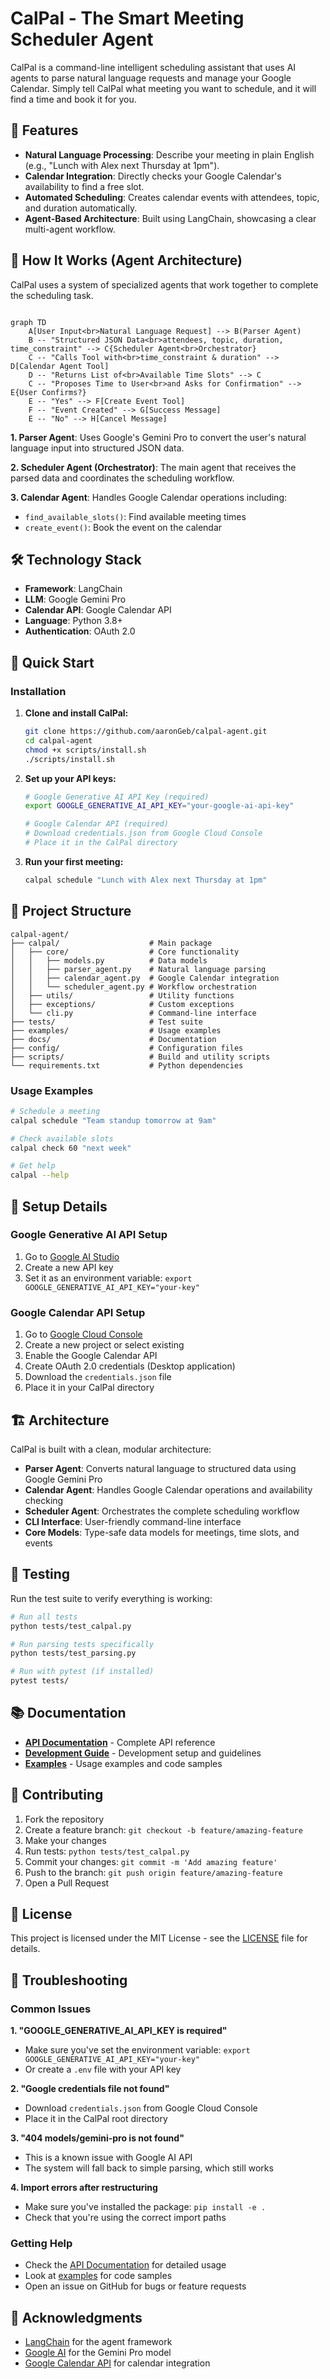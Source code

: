 # CalPal - The Smart Meeting Scheduler Agent

CalPal is a command-line intelligent scheduling assistant that uses AI agents to parse natural language requests and manage your Google Calendar. Simply tell CalPal what meeting you want to schedule, and it will find a time and book it for you.

## 🎯 Features

- **Natural Language Processing**: Describe your meeting in plain English (e.g., "Lunch with Alex next Thursday at 1pm").
- **Calendar Integration**: Directly checks your Google Calendar's availability to find a free slot.
- **Automated Scheduling**: Creates calendar events with attendees, topic, and duration automatically.
- **Agent-Based Architecture**: Built using LangChain, showcasing a clear multi-agent workflow.

## 🤖 How It Works (Agent Architecture)

CalPal uses a system of specialized agents that work together to complete the scheduling task.

```mermaid

graph TD
    A[User Input<br>Natural Language Request] --> B(Parser Agent)
    B -- "Structured JSON Data<br>attendees, topic, duration, time_constraint" --> C{Scheduler Agent<br>Orchestrator}
    C -- "Calls Tool with<br>time_constraint & duration" --> D[Calendar Agent Tool]
    D -- "Returns List of<br>Available Time Slots" --> C
    C -- "Proposes Time to User<br>and Asks for Confirmation" --> E{User Confirms?}
    E -- "Yes" --> F[Create Event Tool]
    F -- "Event Created" --> G[Success Message]
    E -- "No" --> H[Cancel Message]
```
**1. Parser Agent**: Uses Google's Gemini Pro to convert the user's natural language input into structured JSON data.

**2. Scheduler Agent (Orchestrator)**: The main agent that receives the parsed data and coordinates the scheduling workflow.

**3. Calendar Agent**: Handles Google Calendar operations including:
   - `find_available_slots()`: Find available meeting times
   - `create_event()`: Book the event on the calendar

## 🛠️ Technology Stack

- **Framework**: LangChain
- **LLM**: Google Gemini Pro
- **Calendar API**: Google Calendar API
- **Language**: Python 3.8+
- **Authentication**: OAuth 2.0

## 🚀 Quick Start

### Installation

1. **Clone and install CalPal:**
   ```bash
   git clone https://github.com/aaronGeb/calpal-agent.git
   cd calpal-agent
   chmod +x scripts/install.sh
   ./scripts/install.sh
   ```

2. **Set up your API keys:**
   ```bash
   # Google Generative AI API Key (required)
   export GOOGLE_GENERATIVE_AI_API_KEY="your-google-ai-api-key"
   
   # Google Calendar API (required)
   # Download credentials.json from Google Cloud Console
   # Place it in the CalPal directory
   ```

2. **Run your first meeting:**
   ```bash
   calpal schedule "Lunch with Alex next Thursday at 1pm"
   ```

## 📁 Project Structure

```
calpal-agent/
├── calpal/                    # Main package
│   ├── core/                  # Core functionality
│   │   ├── models.py          # Data models
│   │   ├── parser_agent.py    # Natural language parsing
│   │   ├── calendar_agent.py  # Google Calendar integration
│   │   └── scheduler_agent.py # Workflow orchestration
│   ├── utils/                 # Utility functions
│   ├── exceptions/            # Custom exceptions
│   └── cli.py                 # Command-line interface
├── tests/                     # Test suite
├── examples/                  # Usage examples
├── docs/                      # Documentation
├── config/                    # Configuration files
├── scripts/                   # Build and utility scripts
└── requirements.txt           # Python dependencies
```

### Usage Examples

```bash
# Schedule a meeting
calpal schedule "Team standup tomorrow at 9am"

# Check available slots
calpal check 60 "next week"

# Get help
calpal --help
```

## 🔧 Setup Details

### Google Generative AI API Setup
1. Go to [Google AI Studio](https://makersuite.google.com/app/apikey)
2. Create a new API key
3. Set it as an environment variable: `export GOOGLE_GENERATIVE_AI_API_KEY="your-key"`

### Google Calendar API Setup
1. Go to [Google Cloud Console](https://console.cloud.google.com/)
2. Create a new project or select existing
3. Enable the Google Calendar API
4. Create OAuth 2.0 credentials (Desktop application)
5. Download the `credentials.json` file
6. Place it in your CalPal directory

## 🏗️ Architecture

CalPal is built with a clean, modular architecture:

- **Parser Agent**: Converts natural language to structured data using Google Gemini Pro
- **Calendar Agent**: Handles Google Calendar operations and availability checking
- **Scheduler Agent**: Orchestrates the complete scheduling workflow
- **CLI Interface**: User-friendly command-line interface
- **Core Models**: Type-safe data models for meetings, time slots, and events

## 🧪 Testing

Run the test suite to verify everything is working:

```bash
# Run all tests
python tests/test_calpal.py

# Run parsing tests specifically
python tests/test_parsing.py

# Run with pytest (if installed)
pytest tests/
```

## 📚 Documentation

- **[API Documentation](docs/API.md)** - Complete API reference
- **[Development Guide](docs/DEVELOPMENT.md)** - Development setup and guidelines
- **[Examples](examples/)** - Usage examples and code samples

## 🤝 Contributing

1. Fork the repository
2. Create a feature branch: `git checkout -b feature/amazing-feature`
3. Make your changes
4. Run tests: `python tests/test_calpal.py`
5. Commit your changes: `git commit -m 'Add amazing feature'`
6. Push to the branch: `git push origin feature/amazing-feature`
7. Open a Pull Request

## 📄 License

This project is licensed under the MIT License - see the [LICENSE](LICENSE) file for details.

## 🔧 Troubleshooting

### Common Issues

**1. "GOOGLE_GENERATIVE_AI_API_KEY is required"**
- Make sure you've set the environment variable: `export GOOGLE_GENERATIVE_AI_API_KEY="your-key"`
- Or create a `.env` file with your API key

**2. "Google credentials file not found"**
- Download `credentials.json` from Google Cloud Console
- Place it in the CalPal root directory

**3. "404 models/gemini-pro is not found"**
- This is a known issue with Google AI API
- The system will fall back to simple parsing, which still works

**4. Import errors after restructuring**
- Make sure you've installed the package: `pip install -e .`
- Check that you're using the correct import paths

### Getting Help

- Check the [API Documentation](docs/API.md) for detailed usage
- Look at [examples](examples/) for code samples
- Open an issue on GitHub for bugs or feature requests

## 🙏 Acknowledgments

- [LangChain](https://langchain.com/) for the agent framework
- [Google AI](https://ai.google/) for the Gemini Pro model
- [Google Calendar API](https://developers.google.com/calendar) for calendar integration
